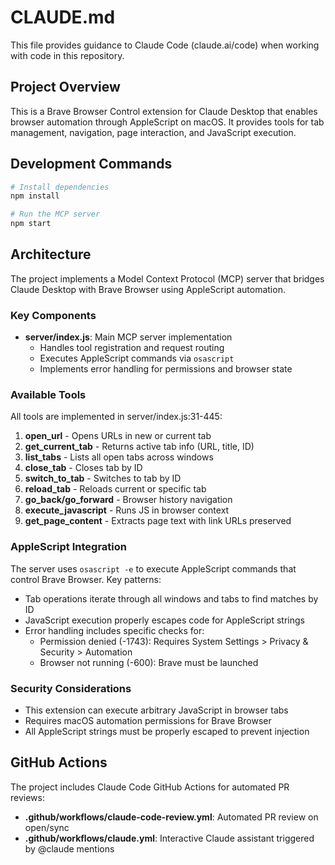 # CLAUDE.md

This file provides guidance to Claude Code (claude.ai/code) when working with code in this repository.

## Project Overview

This is a Brave Browser Control extension for Claude Desktop that enables browser automation through AppleScript on macOS. It provides tools for tab management, navigation, page interaction, and JavaScript execution.

## Development Commands

```bash
# Install dependencies
npm install

# Run the MCP server
npm start
```

## Architecture

The project implements a Model Context Protocol (MCP) server that bridges Claude Desktop with Brave Browser using AppleScript automation.

### Key Components

- **server/index.js**: Main MCP server implementation
  - Handles tool registration and request routing
  - Executes AppleScript commands via `osascript`
  - Implements error handling for permissions and browser state

### Available Tools

All tools are implemented in server/index.js:31-445:

1. **open_url** - Opens URLs in new or current tab
2. **get_current_tab** - Returns active tab info (URL, title, ID)
3. **list_tabs** - Lists all open tabs across windows
4. **close_tab** - Closes tab by ID
5. **switch_to_tab** - Switches to tab by ID
6. **reload_tab** - Reloads current or specific tab
7. **go_back/go_forward** - Browser history navigation
8. **execute_javascript** - Runs JS in browser context
9. **get_page_content** - Extracts page text with link URLs preserved

### AppleScript Integration

The server uses `osascript -e` to execute AppleScript commands that control Brave Browser. Key patterns:

- Tab operations iterate through all windows and tabs to find matches by ID
- JavaScript execution properly escapes code for AppleScript strings
- Error handling includes specific checks for:
  - Permission denied (-1743): Requires System Settings > Privacy & Security > Automation
  - Browser not running (-600): Brave must be launched

### Security Considerations

- This extension can execute arbitrary JavaScript in browser tabs
- Requires macOS automation permissions for Brave Browser
- All AppleScript strings must be properly escaped to prevent injection

## GitHub Actions

The project includes Claude Code GitHub Actions for automated PR reviews:

- **.github/workflows/claude-code-review.yml**: Automated PR review on open/sync
- **.github/workflows/claude.yml**: Interactive Claude assistant triggered by @claude mentions